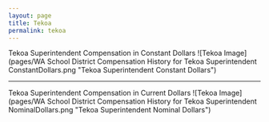 ```yaml
---
layout: page
title: Tekoa
permalink: tekoa
---
```



Tekoa Superintendent Compensation in Constant Dollars
![Tekoa Image](pages/WA School District Compensation History for Tekoa Superintendent ConstantDollars.png "Tekoa Superintendent Constant Dollars")
___

Tekoa Superintendent Compensation in Current Dollars
![Tekoa Image](pages/WA School District Compensation History for Tekoa Superintendent NominalDollars.png "Tekoa Superintendent Nominal Dollars")